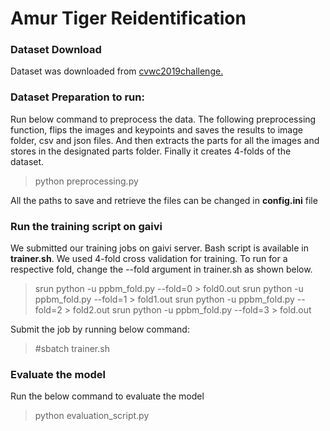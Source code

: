 # Amur Tiger Reidentification

### **Dataset Download**

Dataset was downloaded from [cvwc2019challenge.](https://cvwc2019.github.io/challenge.html)

### **Dataset Preparation to run:**

Run below command to preprocess the data. The following preprocessing function, flips the images and keypoints and saves the results to image folder, csv and json files. And then extracts the parts for 
all the images and stores in the designated parts folder. Finally it creates 4-folds of the dataset.

> python preprocessing.py

All the paths to save and retrieve the files can be changed in **config.ini** file

### **Run the training script on gaivi**

We submitted our training jobs on gaivi server. Bash script is available in **trainer.sh**.
We used 4-fold cross validation for training. To run for a respective fold, change the --fold argument in trainer.sh as shown below.

> srun python -u ppbm_fold.py  --fold=0 > fold0.out
> srun python -u ppbm_fold.py  --fold=1 > fold1.out
> srun python -u ppbm_fold.py  --fold=2 > fold2.out
> srun python -u ppbm_fold.py  --fold=3 > fold.out


Submit the job by running below command:

> #sbatch trainer.sh

### **Evaluate the model**

Run the below command to evaluate the model

> python evaluation_script.py

